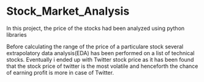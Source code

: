 # Stock_Market_Analysis

In this project, the price of the stocks had been analyzed using python libraries

Before calculating the range of the price of a particulare stock several extrapolatory data analysis(EDA) has been performed on a list of technical stocks. Eventually i ended up with Twitter stock price as it has been found that the stock price of twitter is the most volatile and henceforth the chance of earning profit is more in case of Twitter.
